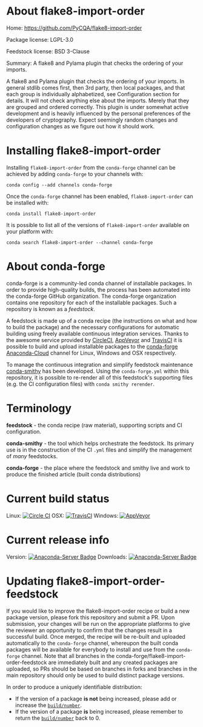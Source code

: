 About flake8-import-order
=========================

Home: https://github.com/PyCQA/flake8-import-order

Package license: LGPL-3.0

Feedstock license: BSD 3-Clause

Summary: A flake8 and Pylama plugin that checks the ordering of your imports.

A flake8 and Pylama plugin that checks the ordering of your imports.
In general stdlib comes first, then 3rd party, then local packages,
and that each group is individually alphabetized, see Configuration
section for details. It will not check anything else about the
imports. Merely that they are grouped and ordered correctly. This
plugin is under somewhat active development and is heavily influenced
by the personal preferences of the developers of cryptography. Expect
seemingly random changes and configuration changes as we figure out
how it should work.


Installing flake8-import-order
==============================

Installing `flake8-import-order` from the `conda-forge` channel can be achieved by adding `conda-forge` to your channels with:

```
conda config --add channels conda-forge
```

Once the `conda-forge` channel has been enabled, `flake8-import-order` can be installed with:

```
conda install flake8-import-order
```

It is possible to list all of the versions of `flake8-import-order` available on your platform with:

```
conda search flake8-import-order --channel conda-forge
```


About conda-forge
=================

conda-forge is a community-led conda channel of installable packages.
In order to provide high-quality builds, the process has been automated into the
conda-forge GitHub organization. The conda-forge organization contains one repository
for each of the installable packages. Such a repository is known as a *feedstock*.

A feedstock is made up of a conda recipe (the instructions on what and how to build
the package) and the necessary configurations for automatic building using freely
available continuous integration services. Thanks to the awesome service provided by
[CircleCI](https://circleci.com/), [AppVeyor](http://www.appveyor.com/)
and [TravisCI](https://travis-ci.org/) it is possible to build and upload installable
packages to the [conda-forge](https://anaconda.org/conda-forge)
[Anaconda-Cloud](http://docs.anaconda.org/) channel for Linux, Windows and OSX respectively.

To manage the continuous integration and simplify feedstock maintenance
[conda-smithy](http://github.com/conda-forge/conda-smithy) has been developed.
Using the ``conda-forge.yml`` within this repository, it is possible to re-render all of
this feedstock's supporting files (e.g. the CI configuration files) with ``conda smithy rerender``.


Terminology
===========

**feedstock** - the conda recipe (raw material), supporting scripts and CI configuration.

**conda-smithy** - the tool which helps orchestrate the feedstock.
                   Its primary use is in the construction of the CI ``.yml`` files
                   and simplify the management of *many* feedstocks.

**conda-forge** - the place where the feedstock and smithy live and work to
                  produce the finished article (built conda distributions)

Current build status
====================

Linux: [![Circle CI](https://circleci.com/gh/conda-forge/flake8-import-order-feedstock.svg?style=shield)](https://circleci.com/gh/conda-forge/flake8-import-order-feedstock)
OSX: [![TravisCI](https://travis-ci.org/conda-forge/flake8-import-order-feedstock.svg?branch=master)](https://travis-ci.org/conda-forge/flake8-import-order-feedstock)
Windows: [![AppVeyor](https://ci.appveyor.com/api/projects/status/github/conda-forge/flake8-import-order-feedstock?svg=True)](https://ci.appveyor.com/project/conda-forge/flake8-import-order-feedstock/branch/master)

Current release info
====================
Version: [![Anaconda-Server Badge](https://anaconda.org/conda-forge/flake8-import-order/badges/version.svg)](https://anaconda.org/conda-forge/flake8-import-order)
Downloads: [![Anaconda-Server Badge](https://anaconda.org/conda-forge/flake8-import-order/badges/downloads.svg)](https://anaconda.org/conda-forge/flake8-import-order)


Updating flake8-import-order-feedstock
======================================

If you would like to improve the flake8-import-order recipe or build a new
package version, please fork this repository and submit a PR. Upon submission,
your changes will be run on the appropriate platforms to give the reviewer an
opportunity to confirm that the changes result in a successful build. Once
merged, the recipe will be re-built and uploaded automatically to the
`conda-forge` channel, whereupon the built conda packages will be available for
everybody to install and use from the `conda-forge` channel.
Note that all branches in the conda-forge/flake8-import-order-feedstock are
immediately built and any created packages are uploaded, so PRs should be based
on branches in forks and branches in the main repository should only be used to
build distinct package versions.

In order to produce a uniquely identifiable distribution:
 * If the version of a package **is not** being increased, please add or increase
   the [``build/number``](http://conda.pydata.org/docs/building/meta-yaml.html#build-number-and-string).
 * If the version of a package **is** being increased, please remember to return
   the [``build/number``](http://conda.pydata.org/docs/building/meta-yaml.html#build-number-and-string)
   back to 0.
